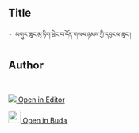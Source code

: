 ## Title
	- མགུར་ཆུང་མུ་ཏིག་ཕྲེང་བ་དོན་གསལ་ཉམས་ཀྱི་དབྱངས་ཆུང་།

## Author
	- 



[<img src="https://img.icons8.com/color/25/000000/edit-property.png"> Open in Editor](http://editor.openpecha.org/P004595)

[<img width="25" src="https://library.bdrc.io/icons/BUDA-small.svg"> Open in Buda](https://library.bdrc.io/show/bdr:IE0OPP004595)
